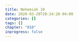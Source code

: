 ```yaml
---
title: Nehemiah 10
date: 2020-03-28T20:24:28-04:00
categories: []
tags: []
chapter: "010"
inprogress: false
---
```


